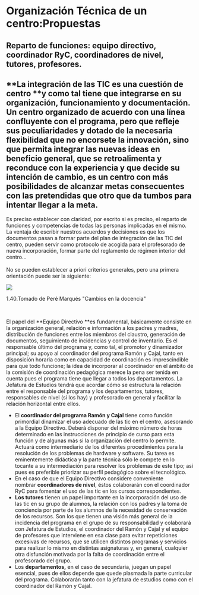 
# Organización Técnica de un centro:Propuestas

## **Reparto de funciones: equipo directivo, coordinador RyC, coordinadores de nivel, tutores, profesores.**

## **La integración de las TIC es una cuestión de centro **y como tal tiene que integrarse en su organización, funcionamiento y documentación. Un centro organizado de acuerdo con una línea confluyente con el programa, pero que refleje sus peculiaridades y dotado de la necesaria flexibilidad que no encorsete la innovación, sino que permita integrar las nuevas ideas en beneficio general, que se retroalimenta y reconduce con la experiencia y que decide su intención de cambio, es un centro con más posibilidades de alcanzar metas consecuentes con las pretendidas que otro que da tumbos para intentar llegar a la meta.

Es preciso establecer con claridad, por escrito si es preciso, el reparto de funciones y competencias de todas las personas implicadas en el mismo. La ventaja de escribir nuestros acuerdos y decisiones es que los documentos pasan a formar parte del plan de integración de las TIC del centro, pueden servir como protocolo de acogida para el profesorado de nueva incorporación, formar parte del reglamento de régimen interior del centro...<br/><br/>No se pueden establecer a priori criterios generales, pero una primera orientación puede ser la siguiente:


![](http://peremarques.pangea.org/uabpp/GESTIO.JPG)

1.40.Tomado de Peré Marqués "Cambios en la docencia" 

 

El papel del **Equipo Directivo **es fundamental, básicamente consiste en la organización general, relación e información a los padres y madres, distribución de funciones entre los miembros del claustro, generación de documentos, seguimiento de incidencias y control de inventario. Es el responsable último del programa y, como tal, el promotor y dinamizador principal; su apoyo al coordinador del programa Ramón y Cajal, tanto en disposición horaria como en capacidad de coordinación es imprescindible para que todo funcione; la idea de incorporar al coordinador en el ámbito de la comisión de coordinación pedagógica merece la pena ser tenida en cuenta pues el programa tiene que llegar a todos los departamentos. La Jefatura de Estudios tendrá que acordar cómo se estructura la relación entre el responsable del programa y los departamentos, tutores, responsables de nivel (si los hay) y profesorado en general y facilitar la relación horizontal entre ellos.

- El **coordinador del programa Ramón y Cajal** tiene como función primordial dinamizar el uso adecuado de las tic en el centro, asesorando a la Equipo Directivo. Deberá disponer del máximo número de horas determinado en las instrucciones de principio de curso para esta función y de algunas más si la organización del centro lo permite. Actuará como intermediario de los diferentes procedimientos para la resolución de los problemas de hardware y software. Su tarea es eminentemente didáctica y la parte técnica sólo le compete en lo tocante a su intermediación para resolver los problemas de este tipo; así pues es preferible priorizar su perfil pedagógico sobre el tecnológico.
- En el caso de que el Equipo Directivo considere conveniente nombrar **coordinadores de nivel**, éstos colaborarán con el coordinador RyC para fomentar el uso de las tic en los cursos correspondientes.
- **Los tutores** tienen un papel importante en la incorporación del uso de las tic en su grupo de alumnos, la relación con los padres y la toma de conciencia por parte de los alumnos de la necesidad de conservación de los recursos. Son los que tienen una visión más general de la incidencia del programa en el grupo de su responsabilidad y colaborará con Jefatura de Estudios, el coordinador del Ramón y Cajal y el equipo de profesores que interviene en esa clase para evitar repeticiones excesivas de recursos, que se utilicen distintos programas y servicios para realizar lo mismo en distintas asignaturas y, en general, cualquier otra disfunción motivada por la falta de coordinación entre el profesorado del grupo.
- Los **departamentos,** en el caso de secundaria, juegan un papel esencial, pues de ellos depende que quede plasmada la parte curricular del programa. Colaborarán tanto con la jefatura de estudios como con el coordinador del Ramón y Cajal.

